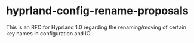 # hyprland-config-rename-proposals
This is an RFC for Hyprland 1.0 regarding the renaming/moving of certain key names in configuration and IO.
